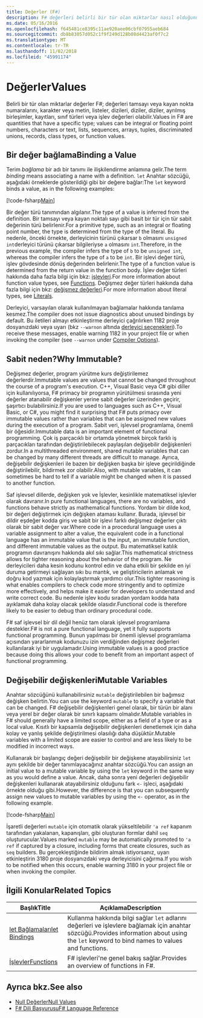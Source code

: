```yaml
---
title: Değerler (F#)
description: F# değerleri belirli bir tür olan miktarlar nasıl olduğunu öğrenin.
ms.date: 05/16/2016
ms.openlocfilehash: f645481ce8395c11ae920aee06cbf07955aeb684
ms.sourcegitcommit: db8b83057d052c1f9f249d128b08d4423af0f7c2
ms.translationtype: MT
ms.contentlocale: tr-TR
ms.lasthandoff: 11/02/2018
ms.locfileid: "45991174"
---
```

# <a name="values"></a><span data-ttu-id="9bca2-103">Değerler</span><span class="sxs-lookup"><span data-stu-id="9bca2-103">Values</span></span>

<span data-ttu-id="9bca2-104">Belirli bir tür olan miktarlar değerler F#; değerleri tamsayı veya kayan nokta numaralarını, karakter veya metin, listeler, dizileri, diziler, diziler, ayrılmış birleşimler, kayıtları, sınıf türleri veya işlev değerleri olabilir.</span><span class="sxs-lookup"><span data-stu-id="9bca2-104">Values in F# are quantities that have a specific type; values can be integral or floating point numbers, characters or text, lists, sequences, arrays, tuples, discriminated unions, records, class types, or function values.</span></span>

## <a name="binding-a-value"></a><span data-ttu-id="9bca2-105">Bir değer bağlama</span><span class="sxs-lookup"><span data-stu-id="9bca2-105">Binding a Value</span></span>

<span data-ttu-id="9bca2-106">Terim *bağlama* bir adı bir tanımı ile ilişkilendirme anlamına gelir.</span><span class="sxs-lookup"><span data-stu-id="9bca2-106">The term *binding* means associating a name with a definition.</span></span> <span data-ttu-id="9bca2-107">`let` Anahtar sözcüğü, aşağıdaki örneklerde gösterildiği gibi bir değere bağlar:</span><span class="sxs-lookup"><span data-stu-id="9bca2-107">The `let` keyword binds a value, as in the following examples:</span></span>

[!code-fsharp[Main](../../../../samples/snippets/fsharp/lang-ref-1/snippet601.fs)]

<span data-ttu-id="9bca2-108">Bir değer türü tanımından algılanır.</span><span class="sxs-lookup"><span data-stu-id="9bca2-108">The type of a value is inferred from the definition.</span></span> <span data-ttu-id="9bca2-109">Bir tamsayı veya kayan noktalı sayı gibi basit bir tür için tür sabit değerinin türü belirlenir.</span><span class="sxs-lookup"><span data-stu-id="9bca2-109">For a primitive type, such as an integral or floating point number, the type is determined from the type of the literal.</span></span> <span data-ttu-id="9bca2-110">Bu nedenle, önceki örnekte, derleyicinin türünü çıkarsar `b` olmasını `unsigned int`derleyici türünü çıkarsar bilgileriyse `a` olmasını `int`.</span><span class="sxs-lookup"><span data-stu-id="9bca2-110">Therefore, in the previous example, the compiler infers the type of `b` to be `unsigned int`, whereas the compiler infers the type of `a` to be `int`.</span></span> <span data-ttu-id="9bca2-111">Bir işlevi değer türü, işlev gövdesinde dönüş değerinden belirlenir.</span><span class="sxs-lookup"><span data-stu-id="9bca2-111">The type of a function value is determined from the return value in the function body.</span></span> <span data-ttu-id="9bca2-112">İşlev değer türleri hakkında daha fazla bilgi için bkz: [işlevleri](../functions/index.md).</span><span class="sxs-lookup"><span data-stu-id="9bca2-112">For more information about function value types, see [Functions](../functions/index.md).</span></span> <span data-ttu-id="9bca2-113">Değişmez değer türleri hakkında daha fazla bilgi için bkz: [değişmez değerleri](../literals.md).</span><span class="sxs-lookup"><span data-stu-id="9bca2-113">For more information about literal types, see [Literals](../literals.md).</span></span>

<span data-ttu-id="9bca2-114">Derleyici, varsayılan olarak kullanılmayan bağlamalar hakkında tanılama kesmez.</span><span class="sxs-lookup"><span data-stu-id="9bca2-114">The compiler does not issue diagnostics about unused bindings by default.</span></span> <span data-ttu-id="9bca2-115">Bu iletileri almayı etkinleştirme derleyici çağrılırken 1182 proje dosyanızdaki veya uyarı (bkz `--warnon` altında [derleyici seçenekleri](../compiler-options.md)).</span><span class="sxs-lookup"><span data-stu-id="9bca2-115">To receive these messages, enable warning 1182 in your project file or when invoking the compiler (see `--warnon` under [Compiler Options](../compiler-options.md)).</span></span>

## <a name="why-immutable"></a><span data-ttu-id="9bca2-116">Sabit neden?</span><span class="sxs-lookup"><span data-stu-id="9bca2-116">Why Immutable?</span></span>

<span data-ttu-id="9bca2-117">Değişmez değerler, program yürütme kurs değiştirilemez değerlerdir.</span><span class="sxs-lookup"><span data-stu-id="9bca2-117">Immutable values are values that cannot be changed throughout the course of a program's execution.</span></span> <span data-ttu-id="9bca2-118">C++, Visual Basic veya C# gibi diller için kullanılıyorsa, F# primacy bir programın yürütülmesi sırasında yeni değerler atanabilir değişkenler yerine sabit değerler üzerinden geçirir, şaşırtıcı bulabilirsiniz.</span><span class="sxs-lookup"><span data-stu-id="9bca2-118">If you are used to languages such as C++, Visual Basic, or C#, you might find it surprising that F# puts primacy over immutable values rather than variables that can be assigned new values during the execution of a program.</span></span> <span data-ttu-id="9bca2-119">Sabit veri, işlevsel programlama, önemli bir öğesidir.</span><span class="sxs-lookup"><span data-stu-id="9bca2-119">Immutable data is an important element of functional programming.</span></span> <span data-ttu-id="9bca2-120">Çok iş parçacıklı bir ortamda yönetmek birçok farklı iş parçacıkları tarafından değiştirilebilecek paylaşılan değişebilir değişkenleri zordur.</span><span class="sxs-lookup"><span data-stu-id="9bca2-120">In a multithreaded environment, shared mutable variables that can be changed by many different threads are difficult to manage.</span></span> <span data-ttu-id="9bca2-121">Ayrıca, değişebilir değişkenleri ile bazen bir değişken başka bir işleve geçirildiğinde değiştirilebilir, bildirmek zor olabilir.</span><span class="sxs-lookup"><span data-stu-id="9bca2-121">Also, with mutable variables, it can sometimes be hard to tell if a variable might be changed when it is passed to another function.</span></span>

<span data-ttu-id="9bca2-122">Saf işlevsel dillerde, değişken yok ve İşlevler, kesinlikle matematiksel işlevler olarak davranır.</span><span class="sxs-lookup"><span data-stu-id="9bca2-122">In pure functional languages, there are no variables, and functions behave strictly as mathematical functions.</span></span> <span data-ttu-id="9bca2-123">Yordam bir dilde kod, bir değeri değiştirmek için değişken ataması kullanır. Burada, işlevsel bir dildir eşdeğer kodda giriş ve sabit bir işlevi farklı değişmez değerler çıktı olarak bir sabit değer var.</span><span class="sxs-lookup"><span data-stu-id="9bca2-123">Where code in a procedural language uses a variable assignment to alter a value, the equivalent code in a functional language has an immutable value that is the input, an immutable function, and different immutable values as the output.</span></span> <span data-ttu-id="9bca2-124">Bu matematiksel katılık programın davranışını hakkında akıl sıkı sağlar.</span><span class="sxs-lookup"><span data-stu-id="9bca2-124">This mathematical strictness allows for tighter reasoning about the behavior of the program.</span></span> <span data-ttu-id="9bca2-125">Ne derleyicileri daha kesin kodunu kontrol edin ve daha etkili bir şekilde en iyi duruma getirmeyi sağlayan sıkı bu mantık, ve geliştiricilerin anlamak ve doğru kod yazmak için kolaylaştırmak yardımcı olur.</span><span class="sxs-lookup"><span data-stu-id="9bca2-125">This tighter reasoning is what enables compilers to check code more stringently and to optimize more effectively, and helps make it easier for developers to understand and write correct code.</span></span> <span data-ttu-id="9bca2-126">Bu nedenle işlev kodu sıradan yordam kodda hata ayıklamak daha kolay olacak şekilde olasıdır.</span><span class="sxs-lookup"><span data-stu-id="9bca2-126">Functional code is therefore likely to be easier to debug than ordinary procedural code.</span></span>

<span data-ttu-id="9bca2-127">F# saf işlevsel bir dil değil henüz tam olarak işlevsel programlama destekler.</span><span class="sxs-lookup"><span data-stu-id="9bca2-127">F# is not a pure functional language, yet it fully supports functional programming.</span></span> <span data-ttu-id="9bca2-128">Bunun yapılması bir önemli işlevsel programlama açısından yararlanmak kodunuzu izin verdiğinden değişmez değerleri kullanılarak iyi bir uygulamadır.</span><span class="sxs-lookup"><span data-stu-id="9bca2-128">Using immutable values is a good practice because doing this allows your code to benefit from an important aspect of functional programming.</span></span>

## <a name="mutable-variables"></a><span data-ttu-id="9bca2-129">Değişebilir değişkenleri</span><span class="sxs-lookup"><span data-stu-id="9bca2-129">Mutable Variables</span></span>

<span data-ttu-id="9bca2-130">Anahtar sözcüğünü kullanabilirsiniz `mutable` değiştirilebilen bir bağımsız değişken belirtin.</span><span class="sxs-lookup"><span data-stu-id="9bca2-130">You can use the keyword `mutable` to specify a variable that can be changed.</span></span> <span data-ttu-id="9bca2-131">F# değişebilir değişkenleri genel olarak, bir türün bir alanı veya yerel bir değer olarak bir sınırlı kapsamı olmalıdır.</span><span class="sxs-lookup"><span data-stu-id="9bca2-131">Mutable variables in F# should generally have a limited scope, either as a field of a type or as a local value.</span></span> <span data-ttu-id="9bca2-132">Kısıtlı bir kapsamla değişebilir değişkenleri denetlemek için daha kolay ve yanlış şekilde değiştirilmesi olasılığı daha düşüktür.</span><span class="sxs-lookup"><span data-stu-id="9bca2-132">Mutable variables with a limited scope are easier to control and are less likely to be modified in incorrect ways.</span></span>

<span data-ttu-id="9bca2-133">Kullanarak bir başlangıç değeri değişebilir bir değişkene atayabilirsiniz `let` aynı şekilde bir değer tanımlayacağınız anahtar sözcüğü.</span><span class="sxs-lookup"><span data-stu-id="9bca2-133">You can assign an initial value to a mutable variable by using the `let` keyword in the same way as you would define a value.</span></span> <span data-ttu-id="9bca2-134">Ancak, daha sonra yeni değerleri değişebilir değişkenleri kullanarak atayabilirsiniz olduğunu fark `<-` işleci, aşağıdaki örnekte olduğu gibi.</span><span class="sxs-lookup"><span data-stu-id="9bca2-134">However, the difference is that you can subsequently assign new values to mutable variables by using the `<-` operator, as in the following example.</span></span>

[!code-fsharp[Main](../../../../samples/snippets/fsharp/lang-ref-1/snippet602.fs)]

<span data-ttu-id="9bca2-135">İşaretli değerleri `mutable` için otomatik olarak yükseltilebilir `'a ref` kapanım tarafından yakalanan, kapanışları, gibi oluşturan formlar dahil `seq` oluşturucular.</span><span class="sxs-lookup"><span data-stu-id="9bca2-135">Values marked `mutable` may be automatically promoted to `'a ref` if captured by a closure, including forms that create closures, such as `seq` builders.</span></span> <span data-ttu-id="9bca2-136">Bu gerçekleştiğinde bildirim almak istiyorsanız, uyarı etkinleştirin 3180 proje dosyanızdaki veya derleyicisini çağırma.</span><span class="sxs-lookup"><span data-stu-id="9bca2-136">If you wish to be notified when this occurs, enable warning 3180 in your project file or when invoking the compiler.</span></span>

## <a name="related-topics"></a><span data-ttu-id="9bca2-137">İlgili Konular</span><span class="sxs-lookup"><span data-stu-id="9bca2-137">Related Topics</span></span>

|<span data-ttu-id="9bca2-138">Başlık</span><span class="sxs-lookup"><span data-stu-id="9bca2-138">Title</span></span>|<span data-ttu-id="9bca2-139">Açıklama</span><span class="sxs-lookup"><span data-stu-id="9bca2-139">Description</span></span>|
|-----|-----------|
|[<span data-ttu-id="9bca2-140">let Bağlamaları</span><span class="sxs-lookup"><span data-stu-id="9bca2-140">let Bindings</span></span>](../functions/let-bindings.md)|<span data-ttu-id="9bca2-141">Kullanma hakkında bilgi sağlar `let` adlarını değerleri ve işlevlere bağlamak için anahtar sözcüğü.</span><span class="sxs-lookup"><span data-stu-id="9bca2-141">Provides information about using the `let` keyword to bind names to values and functions.</span></span>|
|[<span data-ttu-id="9bca2-142">İşlevler</span><span class="sxs-lookup"><span data-stu-id="9bca2-142">Functions</span></span>](../functions/index.md)|<span data-ttu-id="9bca2-143">F# işlevleri'ne genel bakış sağlar.</span><span class="sxs-lookup"><span data-stu-id="9bca2-143">Provides an overview of functions in F#.</span></span>|

## <a name="see-also"></a><span data-ttu-id="9bca2-144">Ayrıca bkz.</span><span class="sxs-lookup"><span data-stu-id="9bca2-144">See also</span></span>

- [<span data-ttu-id="9bca2-145">Null Değerler</span><span class="sxs-lookup"><span data-stu-id="9bca2-145">Null Values</span></span>](null-Values.md)
- [<span data-ttu-id="9bca2-146">F# Dili Başvurusu</span><span class="sxs-lookup"><span data-stu-id="9bca2-146">F# Language Reference</span></span>](../index.md)
